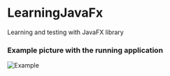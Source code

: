 # LearningJavaFx
Learning and testing with JavaFX library

### Example picture with the running application
![Example](https://user-images.githubusercontent.com/23331775/56961365-4a58af00-6b5c-11e9-81a5-bcaec8187e9b.JPG)
